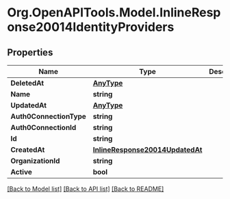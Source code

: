 
# Org.OpenAPITools.Model.InlineResponse20014IdentityProviders

## Properties

Name | Type | Description | Notes
------------ | ------------- | ------------- | -------------
**DeletedAt** | [**AnyType**](.md) |  | 
**Name** | **string** |  | 
**UpdatedAt** | [**AnyType**](.md) |  | 
**Auth0ConnectionType** | **string** |  | 
**Auth0ConnectionId** | **string** |  | 
**Id** | **string** |  | 
**CreatedAt** | [**InlineResponse20014UpdatedAt**](InlineResponse20014UpdatedAt.md) |  | 
**OrganizationId** | **string** |  | 
**Active** | **bool** |  | 

[[Back to Model list]](../README.md#documentation-for-models)
[[Back to API list]](../README.md#documentation-for-api-endpoints)
[[Back to README]](../README.md)

